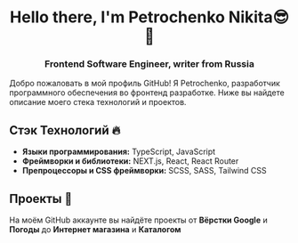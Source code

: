 <h1 align="center">Hello there, I'm Petrochenko Nikita😎👋

<h3 align="center">Frontend Software Engineer, writer from Russia</h3>

Добро пожаловать в мой профиль GitHub! Я Petrochenko, разработчик программного обеспечения во фронтенд разработке. Ниже вы найдете описание моего стека технологий и проектов.

## Стэк Технологий 🔥

- **Языки программирования:** TypeScript, JavaScript
- **Фреймворки и библиотеки:** NEXT.js, React, React Router
- **Препроцессоры и CSS фреймворки:** SCSS, SASS, Tailwind CSS

## Проекты 🚀

На моём GitHub аккаунте вы найдёте проекты от **Вёрстки Google** и **Погоды** до **Интернет магазина** и **Каталогом**
